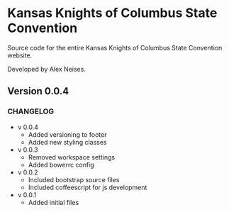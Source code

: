 # Kansas Knights of Columbus State Convention
Source code for the entire Kansas Knights of Columbus State Convention website.

Developed by Alex Neises.

## Version 0.0.4

### CHANGELOG

* v 0.0.4
    - Added versioning to footer
    - Added new styling classes
* v 0.0.3
    - Removed workspace settings
    - Added bowerrc config
* v 0.0.2
    - Included bootstrap source files
    - Included coffeescript for js development
* v 0.0.1
    - Added initial files